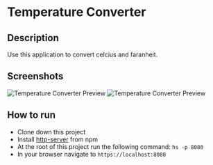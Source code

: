 # Temperature Converter

## Description
Use this application to convert celcius and faranheit.


## Screenshots
![Temperature Converter Preview]()
![Temperature Converter Preview]()

## How to run
* Clone down this project
* Install [http-server](https://www.npmjs.com/package/http-server) from npm
* At the root of this project run the following command: `hs -p 8080`
* In your browser navigate to `https://localhost:8080`